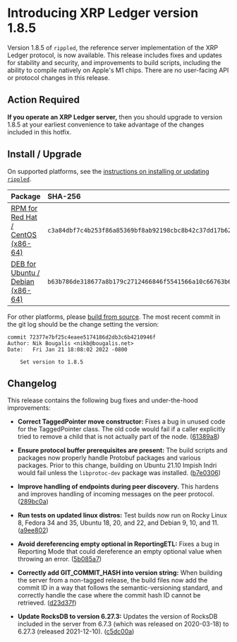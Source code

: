 # Introducing XRP Ledger version 1.8.5

Version 1.8.5 of `rippled`, the reference server implementation of the XRP Ledger protocol, is now available. This release includes fixes and updates for stability and security, and improvements to build scripts, including the ability to compile natively on Apple's M1 chips. There are no user-facing API or protocol changes in this release.

<!-- BREAK -->

## Action Required

**If you operate an XRP Ledger server,** then you should upgrade to version 1.8.5 at your earliest convenience to take advantage of the changes included in this hotfix.

## Install / Upgrade

On supported platforms, see the [instructions on installing or updating `rippled`](https://xrpl.org/install-rippled.html).

| Package | SHA-256 |
|:--------|:--------|
| [RPM for Red Hat / CentOS (x86-64)](https://repos.ripple.com/repos/rippled-rpm/stable/rippled-1.8.5-1.el7.x86_64.rpm) | `c3a84dbf7c4b253f86a85369bf8ab92198cbc8b42c37dd17b62c88b7b5b986bf` |
| [DEB for Ubuntu / Debian (x86-64)](https://repos.ripple.com/repos/rippled-deb/pool/stable/rippled_1.8.5-1_amd64.deb) | `b63b786de318677a8b179c2712466846f5541566a10c66763b6d9b0ac9738154` |

For other platforms, please [build from source](https://github.com/ripple/rippled/tree/master/Builds). The most recent commit in the git log should be the change setting the version:

```text
commit 72377e7bf25c4eaee5174186d2db3c6b4210946f
Author: Nik Bougalis <nikb@bougalis.net>
Date:   Fri Jan 21 18:08:02 2022 -0800

    Set version to 1.8.5
```

## Changelog

This release contains the following bug fixes and under-the-hood improvements:

- **Correct TaggedPointer move constructor:** Fixes a bug in unused code for the TaggedPointer class. The old code would fail if a caller explicitly tried to remove a child that is not actually part of the node. ([61389a8](https://github.com/ripple/rippled/commit/61389a8befd79104534f32275394ffb953196741))

- **Ensure protocol buffer prerequisites are present:** The build scripts and packages now properly handle Protobuf packages and various packages. Prior to this change, building on Ubuntu 21.10 Impish Indri would fail unless the `libprotoc-dev` package was installed. ([b7e0306](https://github.com/ripple/rippled/commit/b7e0306d0a69427055d33fe8b75a982b24f7f2f4))

- **Improve handling of endpoints during peer discovery.** This hardens and improves handling of incoming messages on the peer protocol. ([289bc0a](https://github.com/ripple/rippled/commit/289bc0afd928ce45dd919115c65ea7290f59eecd))

- **Run tests on updated linux distros:** Test builds now run on Rocky Linux 8, Fedora 34 and 35, Ubuntu 18, 20, and 22, and Debian 9, 10, and 11. ([a9ee802](https://github.com/ripple/rippled/commit/a9ee802240e92954d021caedde5ef749253d1a36))

- **Avoid dereferencing empty optional in ReportingETL:** Fixes a bug in Reporting Mode that could dereference an empty optional value when throwing an error. ([5b085a7](https://github.com/ripple/rippled/commit/5b085a75fd4f2a28804f15f6559a5ecd4d862d81))

- **Correctly add GIT_COMMIT_HASH into version string:** When building the server from a non-tagged release, the build files now add the commit ID in a way that follows the semantic-versioning standard, and correctly handle the case where the commit hash ID cannot be retrieved. ([d23d37f](https://github.com/ripple/rippled/commit/d23d37fcfd8a1126bedb033f4f07089488720d29))

- **Update RocksDB to version 6.27.3:** Updates the version of RocksDB included in the server from 6.7.3 (which was released on 2020-03-18) to 6.27.3 (released 2021-12-10). ([c5dc00a](https://github.com/ripple/rippled/commit/c5dc00af74eb22132b74570d7274360642dc7599))